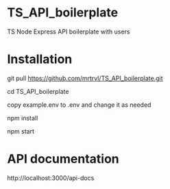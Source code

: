 # TS_API_boilerplate
TS Node Express API boilerplate with users

# Installation
git pull https://github.com/mrtrvl/TS_API_boilerplate.git

cd TS_API_boilerplate

copy example.env to .env and change it as needed

npm install

npm start

# API documentation
http://localhost:3000/api-docs
